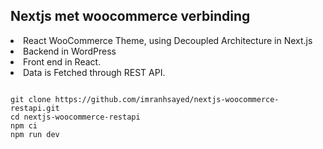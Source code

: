 ## Nextjs met woocommerce verbinding

<li>React WooCommerce Theme, using Decoupled Architecture in Next.js</li>
<li>Backend in WordPress</li>
<li>Front end in React.</li>
<li>Data is Fetched through REST API.</li>

```

git clone https://github.com/imranhsayed/nextjs-woocommerce-restapi.git
cd nextjs-woocommerce-restapi
npm ci
npm run dev

```